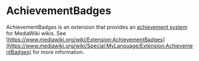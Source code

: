 # AchievementBadges

AchievementBadges is an extension that provides an [achievement system](https://en.wikipedia.org/wiki/Achievement_(video_games)) for MediaWiki wikis.
See [https://www.mediawiki.org/wiki/Extension:AchievementBadges](https://www.mediawiki.org/wiki/Special:MyLanguage/Extension:AchievementBadges) for more information.
